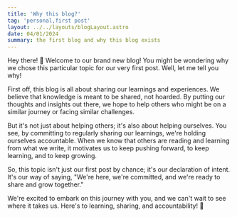 ```yaml
---
title: 'Why this blog?'
tag: 'personal,first post'
layout: ../../layouts/blogLayout.astro
date: 04/01/2024
summary: the first blog and why this blog exists
---
```



Hey there! 🌟 Welcome to our brand new blog! You might be wondering why we chose this particular topic for our very first post. Well, let me tell you why!

First off, this blog is all about sharing our learnings and experiences. We believe that knowledge is meant to be shared, not hoarded. By putting our thoughts and insights out there, we hope to help others who might be on a similar journey or facing similar challenges.

But it's not just about helping others; it's also about helping ourselves. You see, by committing to regularly sharing our learnings, we're holding ourselves accountable. When we know that others are reading and learning from what we write, it motivates us to keep pushing forward, to keep learning, and to keep growing.

So, this topic isn't just our first post by chance; it's our declaration of intent. It's our way of saying, "We're here, we're committed, and we're ready to share and grow together."


We're excited to embark on this journey with you, and we can't wait to see where it takes us. Here's to learning, sharing, and accountability! 🚀
